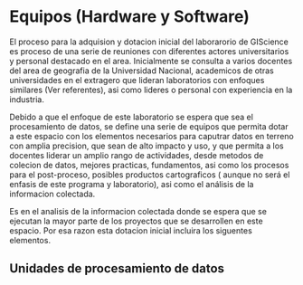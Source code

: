 # **Equipos (Hardware y Software)**

El proceso para la adquision y dotacion inicial del laborarorio de GIScience es proceso de una serie de reuniones con diferentes actores universitarios y personal destacado en el area. Inicialmente se consulta a varios docentes del area de geografia de la Universidad Nacional, academicos de otras universidades en el extragero que lideran laboratorios con enfoques similares (Ver referentes), asi como lideres o personal con experiencia en la industria.

Debido a que el enfoque de este laboratorio se espera que sea el procesamiento de datos, se define una serie de equipos que permita dotar a este espacio con los elementos necesarios para caputrar datos en terreno con amplia precision, que sean de alto impacto y uso, y que permita a los docentes liderar un amplio rango de actividades, desde metodos de colecion de datos, mejores practicas, fundamentos, asi como los procesos para el post-proceso, posibles productos cartograficos ( aunque no será el enfasis de este programa y laboratorio), asi como el análisis de la informacion colectada.

Es en el analisis de la informacion colectada donde se espera que se ejecutan la mayor parte de los proyectos que se desarrollen en este espacio. Por esa razon esta dotacion inicial incluira los siguentes elementos.

## **Unidades de procesamiento de datos**
